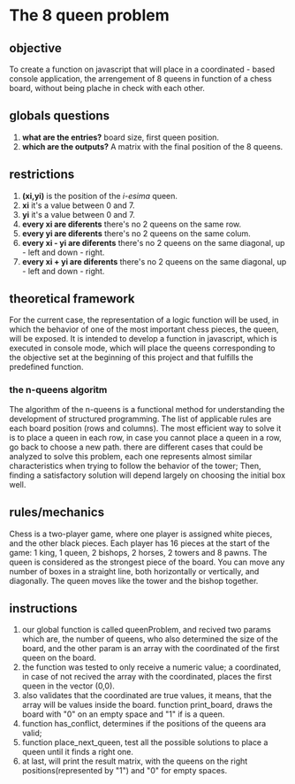 # The 8 queen problem
## objective
To create a function on javascript that will place in a coordinated - based console application, the arrengement of 8 queens in function of a chess board, without being plache in check with each other.

## globals questions
1. __what are the entries?__
board size, first queen position.
2. __which are the outputs?__
A matrix with the final position of the 8 queens.

## restrictions
1. __(xi,yi)__ is the position of the _i-esima_ queen.
2. __xi__ it's a value between 0 and 7.
3. __yi__ it's a value between 0 and 7.
4. __every xi are diferents__ there's no 2 queens on the same row.
5. __every yi are diferents__ there's no 2 queens on the same colum.
6. __every xi - yi are diferents__ there's no 2 queens on the same diagonal, up - left and down - right.
7. __every xi + yi are diferents__ there's no 2 queens on the same diagonal, up - left and down - right.

## theoretical framework
For the current case, the representation of a logic function will be used, in which the behavior of one of the most important chess pieces, the queen, will be exposed.
It is intended to develop a function in javascript, which is executed in console mode, which will place the queens corresponding to the objective set at the beginning of this project and that fulfills the predefined function.

### the n-queens algoritm
The algorithm of the n-queens is a functional method for understanding the development of structured programming.
The list of applicable rules are each board position (rows and columns). The most efficient way to solve it is to place a queen in each row, in case you cannot place a queen in a row, go back to choose a new path.
there are different cases that could be analyzed to solve this problem, each one represents almost similar characteristics when trying to follow the behavior of the tower; Then, finding a satisfactory solution will depend largely on choosing the initial box well.

## rules/mechanics
Chess is a two-player game, where one player is assigned white pieces, and the other black pieces. Each player has 16 pieces at the start of the game: 1 king, 1 queen, 2 bishops, 2 horses, 2 towers and 8 pawns.
The queen is considered as the strongest piece of the board. You can move any number of boxes in a straight line, both horizontally or vertically, and diagonally. The queen moves like the tower and the bishop together.

## instructions
1. our global function is called queenProblem, and recived two params which are, the number of queens, who also determined the size of the board, and the other param is an array with the coordinated of the first queen on the board.
2. the function was tested to only receive a numeric value; a coordinated, in case of not recived the array with the coordinated, places the first queen in the vector (0,0).
3. also validates that the coordinated are true values, it means, that the array will be values inside the board.
function print_board, draws the board with "0" on an empty space and "1" if is a queen.
4. function has_conflict, determines if the positions of the queens ara valid; 
5. function place_next_queen, test all the possible solutions to place a queen until it finds a right one. 
6. at last, will print the result matrix, with the queens on the right positions(represented by "1") and "0" for empty spaces.

